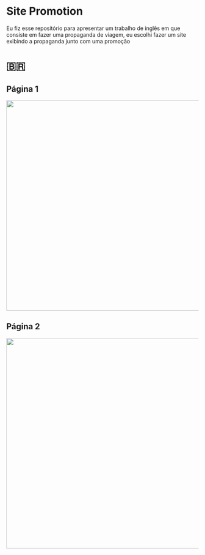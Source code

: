 # Site Promotion

Eu fiz esse repositório para apresentar um trabalho de inglês em que consiste em fazer uma propaganda de viagem, eu escolhi fazer um site exibindo a propaganda junto com uma promoção

<h1>🇧🇷</h1>
<h2>Página 1</h2>
 <img src="https://user-images.githubusercontent.com/71733368/168125201-ed8af1a8-02c3-43ac-8e83-a08e819c6079.png" width="550px"/>
<h2>Página 2</h2>
 <img src="https://user-images.githubusercontent.com/71733368/168125234-6954b075-7783-40ab-89ab-ad58cd24fa66.png" width="550px"/>

 
